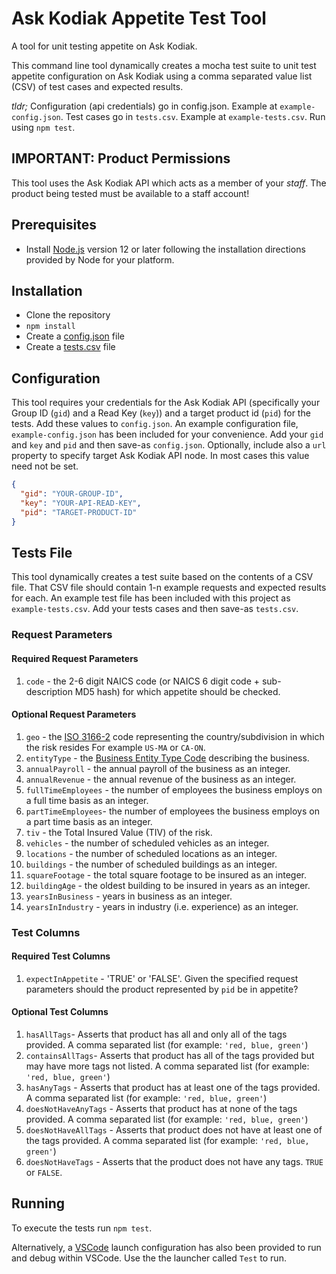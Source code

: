 # Ask Kodiak Appetite Test Tool

A tool for unit testing appetite on Ask Kodiak.

This command line tool dynamically creates a mocha test suite to unit test appetite configuration on Ask Kodiak using a comma separated value list (CSV) of test cases and expected results.

*tldr;* Configuration (api credentials) go in config.json. Example at `example-config.json`. Test cases go in `tests.csv`. Example at `example-tests.csv`. Run using `npm test`.

## IMPORTANT: Product Permissions

This tool uses the Ask Kodiak API which acts as a member of your *staff*. The product being tested must be available to a staff account!

## Prerequisites

* Install [Node.js](https://nodejs.org/) version 12 or later following the installation directions provided by Node for your platform.

## Installation

* Clone the repository
* `npm install`
* Create a [config.json](#configuration) file
* Create a [tests.csv](#tests-file) file

## Configuration

This tool requires your credentials for the Ask Kodiak API (specifically your Group ID (`gid`) and a Read Key (`key`)) and a target product id (`pid`) for the tests. Add these values to `config.json`. An example configuration file, `example-config.json` has been included for your convenience. Add your `gid` and `key` and `pid` and then save-as `config.json`. Optionally, include also a `url` property to specify target Ask Kodiak API node. In most cases this value need not be set.

```json
{
  "gid": "YOUR-GROUP-ID",
  "key": "YOUR-API-READ-KEY",
  "pid": "TARGET-PRODUCT-ID"
}
```

## Tests File

This tool dynamically creates a test suite based on the contents of a CSV file. That CSV file should contain 1-n example requests and expected results for each. An example test file has been included with this project as `example-tests.csv`. Add your tests cases and then save-as `tests.csv`.

### Request Parameters

#### Required Request Parameters

1. `code` - the 2-6 digit NAICS code (or NAICS 6 digit code + sub-description MD5 hash) for which appetite should be checked.

#### Optional Request Parameters

1. `geo` - the [ISO 3166-2](https://www.iso.org/standard/63546.html) code representing the country/subdivision in which the risk resides For example `US-MA` or `CA-ON`.
2. `entityType` - the [Business Entity Type Code](https://api.askkodiak.com/doc/v2/#api-Reference_Data-BusinessEntityTypes) describing the business.
3. `annualPayroll` - the annual payroll of the business as an integer.
4. `annualRevenue` - the annual revenue of the business as an integer.
5. `fullTimeEmployees` - the number of employees the business employs on a full time basis as an integer.
6. `partTimeEmployees`- the number of employees the business employs on a part time basis as an integer.
7. `tiv` - the Total Insured Value (TIV) of the risk.
8. `vehicles` - the number of scheduled vehicles as an integer.
9. `locations` - the number of scheduled locations as an integer.
10. `buildings` - the number of scheduled buildings as an integer.
11. `squareFootage` - the total square footage to be insured as an integer.
12. `buildingAge` - the oldest building to be insured in years as an integer.
13. `yearsInBusiness` - years in business as an integer.
14. `yearsInIndustry` - years in industry (i.e. experience) as an integer.

### Test Columns

#### Required Test Columns

1. `expectInAppetite` - 'TRUE' or 'FALSE'. Given the specified request parameters should the product represented by `pid` be in appetite?

#### Optional Test Columns

1. `hasAllTags`- Asserts that product has all and only all of the tags provided. A comma separated list (for example: `'red, blue, green'`)
2. `containsAllTags`- Asserts that product has all of the tags provided but may have more tags not listed. A comma separated list (for example: `'red, blue, green'`)
3. `hasAnyTags` - Asserts that product has at least one of the tags provided. A comma separated list (for example: `'red, blue, green'`)
4. `doesNotHaveAnyTags` - Asserts that product has at none of the tags provided. A comma separated list (for example: `'red, blue, green'`)
5. `doesNotHaveAllTags` - Asserts that product does not have at least one of the tags provided. A comma separated list (for example: `'red, blue, green'`)
6. `doesNotHaveTags` - Asserts that the product does not have any tags. `TRUE` or `FALSE`.

## Running

To execute the tests run `npm test`.

Alternatively, a [VSCode](https://code.visualstudio.com) launch configuration has also been provided to run and debug within VSCode. Use the the launcher called `Test` to run.
